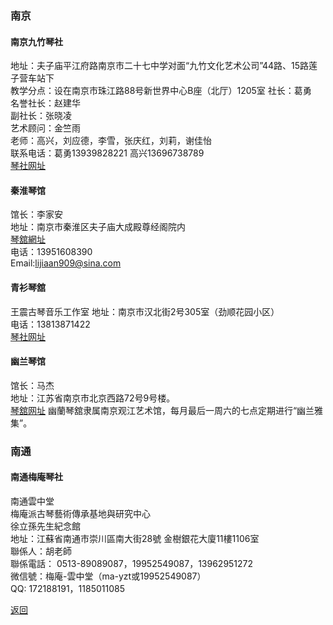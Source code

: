 ### 南京
#### 南京九竹琴社  
地址：夫子庙平江府路南京市二十七中学对面“九竹文化艺术公司”44路、15路莲子营车站下  
教学分点：设在南京市珠江路88号新世界中心B座（北厅）1205室
社长：葛勇  
名誉社长：赵建华  
副社长：张晓凌  
艺术顾问：金竺雨  
老师：高兴，刘应德，李雪，张庆红，刘莉，谢佳怡  
联系电话：葛勇13939828221 高兴13696738789  
[琴社网址](http://user.xici.net/b913563/board.asp)  

#### 秦淮琴馆
馆长：李家安  
地址：南京市秦淮区夫子庙大成殿尊经阁院内  
[琴舘網址](http://www.xici.net/b370277/board.asp)  
电话：13951608390  
Email:lijiaan909@sina.com


#### 青衫琴舘
王震古琴音乐工作室
地址：南京市汉北街2号305室（劲顺花园小区）  
电话：13813871422  
[琴社网址](http://www.xici.net/b619598/board.asp)


#### 幽兰琴馆
馆长：马杰  
地址：江苏省南京市北京西路72号9号楼。  
[琴舘网址](http://www.xici.net/b883286/board.asp)
幽蘭琴舘隶属南京观江艺术馆，每月最后一周六的七点定期进行“幽兰雅集”。  



### 南通
#### 南通梅庵琴社
南通雲中堂  
梅庵派古琴藝術傳承基地與研究中心  
徐立孫先生紀念館  
地址：江蘇省南通市崇川區南大街28號 金樹銀花大廈11樓1106室  
聯係人：胡老師  
聯係電話： 0513-89089087，19952549087，13962951272  
微信號：梅庵-雲中堂（ma-yzt或19952549087）  
QQ: 172188191，1185011085  


[返回](China.md)
